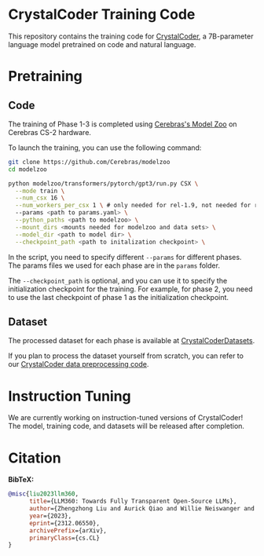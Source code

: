 # CrystalCoder Training Code

This repository contains the training code for [CrystalCoder](https://huggingface.co/LLM360/CrystalCoder), a 7B-parameter language model pretrained on code and natural language.

# Pretraining

## Code 
The training of Phase 1-3 is completed using [Cerebras's Model Zoo](https://github.com/Cerebras/modelzoo) on Cerebras CS-2 hardware.

To launch the training, you can use the following command:

```bash
git clone https://github.com/Cerebras/modelzoo
cd modelzoo

python modelzoo/transformers/pytorch/gpt3/run.py CSX \
  --mode train \
  --num_csx 16 \
  --num_workers_per_csx 1 \ # only needed for rel-1.9, not needed for rel-2.0
  --params <path to params.yaml> \
  --python_paths <path to modelzoo> \
  --mount_dirs <mounts needed for modelzoo and data sets> \
  --model_dir <path to model dir> \
  --checkpoint_path <path to initalization checkpoint> \
```

In the script, you need to specify different `--params` for different phases. The params files we used for each phase are in the `params` folder.

The `--checkpoint_path` is optional, and you can use it to specify the initialization checkpoint for the training. For example, for phase 2, you need to use the last checkpoint of phase 1 as the initialization checkpoint.

## Dataset

The processed dataset for each phase is available at [CrystalCoderDatasets](https://huggingface.co/datasets/LLM360/CrystalCoderDatasets).

If you plan to process the dataset yourself from scratch, you can refer to our [CrystalCoder data preprocessing code](https://github.com/LLM360/crystalcoder-data-prep).


# Instruction Tuning

We are currently working on instruction-tuned versions of CrystalCoder! The model, training code, and datasets will be released after completion.

# Citation

**BibTeX:**

```bibtex
@misc{liu2023llm360,
      title={LLM360: Towards Fully Transparent Open-Source LLMs}, 
      author={Zhengzhong Liu and Aurick Qiao and Willie Neiswanger and Hongyi Wang and Bowen Tan and Tianhua Tao and Junbo Li and Yuqi Wang and Suqi Sun and Omkar Pangarkar and Richard Fan and Yi Gu and Victor Miller and Yonghao Zhuang and Guowei He and Haonan Li and Fajri Koto and Liping Tang and Nikhil Ranjan and Zhiqiang Shen and Xuguang Ren and Roberto Iriondo and Cun Mu and Zhiting Hu and Mark Schulze and Preslav Nakov and Tim Baldwin and Eric P. Xing},
      year={2023},
      eprint={2312.06550},
      archivePrefix={arXiv},
      primaryClass={cs.CL}
}
```
